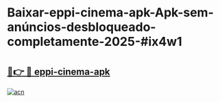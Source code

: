 # Baixar-eppi-cinema-apk-Apk-sem-anúncios-desbloqueado-completamente-2025-#ix4w1

# <h2><a href="https://ainizakaria.my?title=eppi-cinema-apk&ref=24M">🔗👉 🔴 eppi-cinema-apk</a></h2>

[![acn](https://github.com/user-attachments/assets/0f9c940e-d8b0-45ae-aac7-cd30a18b3e1c)](https://ainizakaria.my?title=eppi-cinema-apk&ref=24M)

